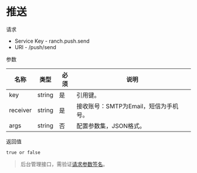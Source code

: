 # 推送

请求
- Service Key - ranch.push.send
- URI - /push/send

参数

|名称|类型|必须|说明|
|---|---|---|---|
|key|string|是|引用键。|
|receiver|string|是|接收账号：SMTP为Email，短信为手机号。|
|args|string|否|配置参数集，JSON格式。|

返回值
```
true or false
```

> 后台管理接口，需验证[请求参数签名](https://github.com/heisedebaise/tephra/blob/master/tephra-ctrl/doc/sign.md)。
